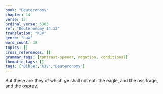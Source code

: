 ```yaml
---
book: "Deuteronomy"
chapter: 14
verse: 12
ordinal_verse: 5303
ref: "Deuteronomy 14:12"
translation: "KJV"
genre: "Law"
word_count: 18
topics: []
cross_references: []
grammar_tags: [contrast-opener, negation, conditional]
thematic_tags: []
tags: ["Bible","KJV","Deuteronomy"]
---
```

But these are they of which ye shall not eat: the eagle, and the ossifrage, and the ospray,
